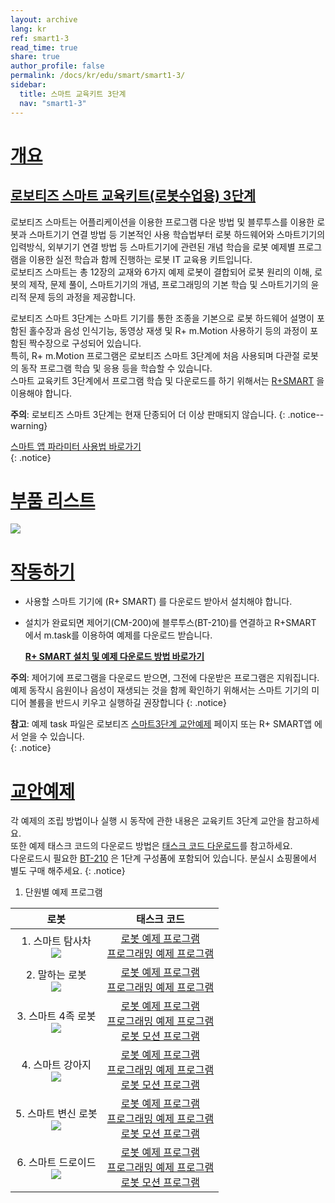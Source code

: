 ```yaml
---
layout: archive
lang: kr
ref: smart1-3
read_time: true
share: true
author_profile: false
permalink: /docs/kr/edu/smart/smart1-3/
sidebar:
  title: 스마트 교육키트 3단계
  nav: "smart1-3"
---
```


# [개요](#개요)

## [로보티즈 스마트 교육키트(로봇수업용) 3단계](#로보티즈-스마트-교육키트로봇수업용-3단계)


로보티즈 스마트는 어플리케이션을 이용한 프로그램 다운 방법 및 블루투스를 이용한 로봇과 스마트기기 연결 방법 등 기본적인 사용 학습법부터 로봇 하드웨어와 스마트기기의 입력방식, 외부기기 연결 방법 등 스마트기기에 관련된 개념 학습을 로봇 예제별 프로그램을 이용한 실전 학습과 함께 진행하는 로봇 IT 교육용 키트입니다.  
로보티즈 스마트는 총 12장의 교재와 6가지 예제 로봇이 결합되어 로봇 원리의 이해, 로봇의 제작, 문제 풀이, 스마트기기의 개념, 프로그래밍의 기본 학습 및 스마트기기의 윤리적 문제 등의 과정을 제공합니다.  

로보티즈 스마트 3단계는 스마트 기기를 통한 조종을 기본으로 로봇 하드웨어 설명이 포함된 홀수장과 음성 인식기능, 동영상 재생 및 R+ m.Motion 사용하기 등의 과정이 포함된 짝수장으로 구성되어 있습니다.  
특히, R+ m.Motion 프로그램은 로보티즈 스마트 3단계에 처음 사용되며 다관절 로봇의 동작 프로그램 학습 및 응용 등을 학습할 수 있습니다.  
스마트 교육키트 3단계에서 프로그램 학습 및 다운로드를 하기 위해서는 [R+SMART] 을 이용해야 합니다.

**주의**: 로보티즈 스마트 3단계는 현재 단종되어 더 이상 판매되지 않습니다.
{: .notice--warning}

[스마트 앱 파라미터 사용법 바로가기]  
{: .notice}

# [부품 리스트](#부품-리스트)

![](/assets/images/edu/smart/smart1-3_e-manual.jpg)


# [작동하기](#작동하기)

- 사용할 스마트 기기에 (R+ SMART) 를 다운로드 받아서 설치해야 합니다.

- 설치가 완료되면 제어기(CM-200)에 블루투스(BT-210)를 연결하고 R+SMART 에서 m.task를 이용하여 예제를 다운로드 받습니다.

  **[R+ SMART 설치 및 예제 다운로드 방법 바로가기]**

**주의**: 제어기에 프로그램을 다운로드 받으면, 그전에 다운받은 프로그램은 지워집니다. 예제 동작시 음원이나 음성이 재생되는 것을 함께 확인하기 위해서는 스마트 기기의 미디어 볼륨을 반드시 키우고 실행하길 권장합니다
{: .notice}

**참고**: 예제 task 파일은 로보티즈 [스마트3단계 교안예제] 페이지 또는 R+ SMART앱 에서 얻을 수 있습니다.   
{: .notice}

# [교안예제](#교안예제)

각 예제의 조립 방법이나 실행 시 동작에 관한 내용은 교육키트 3단계 교안을 참고하세요.  
또한  예제 태스크 코드의 다운로드 방법은 [태스크 코드 다운로드]를 참고하세요.  
다운로드시 필요한 [BT-210] 은 1단계 구성품에 포함되어 있습니다. 분실시 쇼핑몰에서 별도 구매 해주세요.
{: .notice}

1. 단원별 예제 프로그램

|                                    로봇                                     |                                                                     태스크 코드                                                                      |
|:---------------------------------------------------------------------------:|:----------------------------------------------------------------------------------------------------------------------------------------------------:|
|     1. 스마트 탐사차<br />![](/assets/images/edu/smart/3._explorer.png)     |                              [로봇 예제 프로그램][01_SMART_L3_SMARTEXPLORER_KR.tsk]<br />[프로그래밍 예제 프로그램][02_SMART_L3_tts_test_KR.tsk]                               |
|      2. 말하는 로봇<br /> ![](/assets/images/edu/smart/3._talking.png)      |                        [로봇 예제 프로그램][01_SMART_L3_TALKINGROBOT_KR.tsk]<br />[프로그래밍 예제 프로그램][02_SMART_L3_speechrecognition_test_KR.tsk]                        |
|     3. 스마트 4족 로봇<br />![](/assets/images/edu/smart/3._ruped.png)      |     [로봇 예제 프로그램][01_SMART_L3_QUADRUPEDROBOT_KR.tsk]<br />[프로그래밍 예제 프로그램][02_SMART_L3_motion_test_KR.tsk]<br />[로봇 모션 프로그램][SMART_L3_QUADRUPEDROBOT.mtnx]      |
|      4. 스마트 강아지<br />![](/assets/images/edu/smart/3._puppy.png)       |          [로봇 예제 프로그램][01_SMART_L3_SMARTPUPPY_KR.tsk]<br />[프로그래밍 예제 프로그램][02_SMART_L3_audio_test_KR.tsk]<br />[로봇 모션 프로그램][SMART_L3_SMARTPUPPY.mtnx]          |
| 5. 스마트 변신 로봇<br />![](/assets/images/edu/smart/3._transfomation.png) | [로봇 예제 프로그램][01_SMART_L3_TRANSFORMATIONROBOT_KR.tsk]<br />[프로그래밍 예제 프로그램][02_SMART_L3_video_test_KR.tsk]<br />[로봇 모션 프로그램][SMART_L3_TRANSFORMATIONROBOT.mtnx] |
|     6. 스마트 드로이드<br />![](/assets/images/edu/smart/3._droid.png)      |         [로봇 예제 프로그램][01_SMART_L3_SMARTDROID_KR.tsk]<br />[프로그래밍 예제 프로그램][02_SMART_L3_gesture_test_KR.tsk]<br />[로봇 모션 프로그램][SMART_L3_SMARTDROID.mtnx]         |


[R+SMART]: /docs/kr/software/mobile_app/rplussmart/#r-smart-다운로드설치
[스마트 앱 파라미터 사용법 바로가기]: /docs/kr/software/rplus1/task/task_misc/#스마트앱-파라미터
[R+ SMART 설치 및 예제 다운로드 방법 바로가기]: /docs/kr/software/mobile_app/rplussmart/#r-smart-다운로드설치
[스마트3단계 교안예제]: #교안예제
[태스크 코드 다운로드]: /docs/kr/faq/download_task_code/
[BT-210]: /docs/kr/parts/communication/bt-210/
[01_SMART_L3_SMARTEXPLORER_KR.tsk]: http://support.robotis.com/ko/baggage_files/smart/01_smart_l3_smartexplorer_kr.tsk
[02_SMART_L3_tts_test_KR.tsk]: http://support.robotis.com/ko/baggage_files/smart/02_smart_l3_tts_test_kr.tsk
[01_SMART_L3_TALKINGROBOT_KR.tsk]: http://support.robotis.com/ko/baggage_files/smart/01_smart_l3_talkingrobot_kr.tsk
[02_SMART_L3_speechrecognition_test_KR.tsk]: http://support.robotis.com/ko/baggage_files/smart/02_smart_l3_speechrecognition_test_kr.tsk
[01_SMART_L3_QUADRUPEDROBOT_KR.tsk]: http://support.robotis.com/ko/baggage_files/smart/01_smart_l3_quadrupedrobot_kr.tsk
[02_SMART_L3_motion_test_KR.tsk]: http://support.robotis.com/ko/baggage_files/smart/02_smart_l3_motion_test_kr.tsk
[SMART_L3_QUADRUPEDROBOT.mtnx]: http://support.robotis.com/down.php?filepath=ko/baggage_files/smart/smart_l3_quadrupedrobot.mtnx
[01_SMART_L3_SMARTPUPPY_KR.tsk]: http://support.robotis.com/ko/baggage_files/smart/01_smart_l3_smartpuppy_kr.tsk
[02_SMART_L3_audio_test_KR.tsk]: http://support.robotis.com/ko/baggage_files/smart/02_smart_l3_audio_test_kr.tsk
[SMART_L3_SMARTPUPPY.mtnx]: http://support.robotis.com/down.php?filepath=ko/baggage_files/smart/smart_l3_smartpuppy.mtnx
[01_SMART_L3_TRANSFORMATIONROBOT_KR.tsk]: http://support.robotis.com/down.php?filepath=ko/baggage_files/smart/smart_l3_smartpuppy.mtnx
[02_SMART_L3_video_test_KR.tsk]: http://support.robotis.com/ko/baggage_files/smart/02_smart_l3_video_test_kr.tsk
[SMART_L3_TRANSFORMATIONROBOT.mtnx]: http://support.robotis.com/down.php?filepath=ko/baggage_files/smart/smart_l3_transformationrobot.mtnx
[01_SMART_L3_SMARTDROID_KR.tsk]: http://support.robotis.com/ko/baggage_files/smart/01_smart_l3_smartdroid_kr.tsk
[02_SMART_L3_gesture_test_KR.tsk]: http://support.robotis.com/ko/baggage_files/smart/02_smart_l3_gesture_test_kr.tsk
[SMART_L3_SMARTDROID.mtnx]: http://support.robotis.com/down.php?filepath=ko/baggage_files/smart/smart_l3_smartdroid.mtnx
